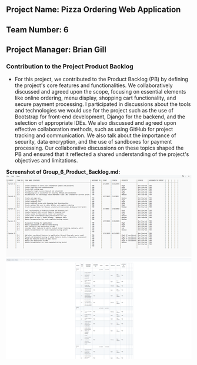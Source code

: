 

## Project Name: Pizza Ordering Web Application

## Team Number: 6

## Project Manager: Brian Gill
### Contribution to the Project Product Backlog

* For this project, we contributed to the Product Backlog (PB) by defining the project's core features and functionalities.  We collaboratively discussed and agreed upon the scope, focusing on essential elements like online ordering, menu display, shopping cart functionality, and secure payment processing. I participated in discussions about the tools and technologies we would use for the project  such as the use of Bootstrap for front-end development, Django for the backend, and the selection of appropriate IDEs. We also discussed and agreed upon effective collaboration methods, such as using GitHub for project tracking and communication. We also talk about the importance of security, data encryption, and the use of sandboxes for payment processing. Our collaborative discussions on these topics shaped the PB and ensured that it reflected a shared understanding of the project's objectives and limitations.  

**Screenshot of Group_6_Product_Backlog.md:**
![Project product backlog](backlog.png)
![Project product backlog](product-backlog1.png)
